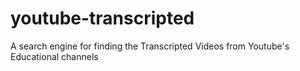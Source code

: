 # youtube-transcripted
A search engine for finding the Transcripted Videos from Youtube's Educational channels
